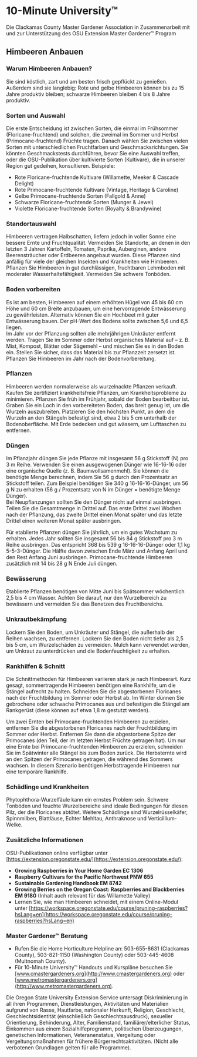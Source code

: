 # 10-Minute University™  
Die Clackamas County Master Gardener Association in Zusammenarbeit mit und zur Unterstützung des OSU Extension Master Gardener™ Program  

## Himbeeren Anbauen  

### Warum Himbeeren Anbauen?  
Sie sind köstlich, zart und am besten frisch gepflückt zu genießen. Außerdem sind sie langlebig: Rote und gelbe Himbeeren können bis zu 15 Jahre produktiv bleiben; schwarze Himbeeren bleiben 4 bis 8 Jahre produktiv.  

### Sorten und Auswahl  
Die erste Entscheidung ist zwischen Sorten, die einmal im Frühsommer (Floricane-fruchtend) und solchen, die zweimal im Sommer und Herbst (Primocane-fruchtend) Früchte tragen. Danach wählen Sie zwischen vielen Sorten mit unterschiedlichen Fruchtfarben und Geschmacksrichtungen. Sie könnten Geschmackstests durchführen, bevor Sie eine Auswahl treffen, oder die OSU-Publikation über kultivierte Sorten (Kultivare), die in unserer Region gut gedeihen, konsultieren. Beispiele:  
- Rote Floricane-fruchtende Kultivare (Willamette, Meeker & Cascade Delight)  
- Rote Primocane-fruchtende Kultivare (Vintage, Heritage & Caroline)  
- Gelbe Primocane-fruchtende Sorten (Fallgold & Anne)  
- Schwarze Floricane-fruchtende Sorten (Munger & Jewel)  
- Violette Floricane-fruchtende Sorten (Royalty & Brandywine)  

### Standortauswahl  
Himbeeren vertragen Halbschatten, liefern jedoch in voller Sonne eine bessere Ernte und Fruchtqualität. Vermeiden Sie Standorte, an denen in den letzten 3 Jahren Kartoffeln, Tomaten, Paprika, Auberginen, andere Beerensträucher oder Erdbeeren angebaut wurden. Diese Pflanzen sind anfällig für viele der gleichen Insekten und Krankheiten wie Himbeeren. Pflanzen Sie Himbeeren in gut durchlässigen, fruchtbaren Lehmboden mit moderater Wasserhaltefähigkeit. Vermeiden Sie schwere Tonböden.  

### Boden vorbereiten  
Es ist am besten, Himbeeren auf einem erhöhten Hügel von 45 bis 60 cm Höhe und 60 cm Breite anzubauen, um eine hervorragende Entwässerung zu gewährleisten. Alternativ können Sie ein Hochbeet mit guter Entwässerung bauen. Der pH-Wert des Bodens sollte zwischen 5,6 und 6,5 liegen.  
Im Jahr vor der Pflanzung sollten alle mehrjährigen Unkräuter entfernt werden. Tragen Sie im Sommer oder Herbst organisches Material auf – z. B. Mist, Kompost, Blätter oder Sägemehl – und mischen Sie es in den Boden ein. Stellen Sie sicher, dass das Material bis zur Pflanzzeit zersetzt ist. Pflanzen Sie Himbeeren im Jahr nach der Bodenvorbereitung.  

### Pflanzen  
Himbeeren werden normalerweise als wurzelnackte Pflanzen verkauft. Kaufen Sie zertifiziert krankheitsfreie Pflanzen, um Krankheitsprobleme zu minimieren. Pflanzen Sie früh im Frühjahr, sobald der Boden bearbeitbar ist. Graben Sie ein Loch in den vorbereiteten Boden, das breit genug ist, um die Wurzeln auszubreiten. Platzieren Sie den höchsten Punkt, an dem die Wurzeln an den Stängeln befestigt sind, etwa 2 bis 5 cm unterhalb der Bodenoberfläche. Mit Erde bedecken und gut wässern, um Lufttaschen zu entfernen.  

### Düngen  
Im Pflanzjahr düngen Sie jede Pflanze mit insgesamt 56 g Stickstoff (N) pro 3 m Reihe. Verwenden Sie einen ausgewogenen Dünger wie 16-16-16 oder eine organische Quelle (z. B. Baumwollsamenmehl). Sie können die benötigte Menge berechnen, indem Sie 56 g durch den Prozentsatz an Stickstoff teilen. Zum Beispiel benötigen Sie 340 g 16-16-16-Dünger, um 56 g N zu erhalten (56 g / Prozentsatz von N im Dünger = benötigte Menge Dünger).  
Bei Neupflanzungen sollten Sie den Dünger nicht auf einmal ausbringen. Teilen Sie die Gesamtmenge in Drittel auf. Das erste Drittel zwei Wochen nach der Pflanzung, das zweite Drittel einen Monat später und das letzte Drittel einen weiteren Monat später ausbringen.  

Für etablierte Pflanzen düngen Sie jährlich, um ein gutes Wachstum zu erhalten. Jedes Jahr sollten Sie insgesamt 56 bis 84 g Stickstoff pro 3 m Reihe ausbringen. Das entspricht 368 bis 539 g 16-16-16-Dünger oder 1,1 kg 5-5-3-Dünger. Die Hälfte davon zwischen Ende März und Anfang April und den Rest Anfang Juni ausbringen. Primocane-fruchtende Himbeeren zusätzlich mit 14 bis 28 g N Ende Juli düngen.  

### Bewässerung  
Etablierte Pflanzen benötigen von Mitte Juni bis Spätsommer wöchentlich 2,5 bis 4 cm Wasser. Achten Sie darauf, nur den Wurzelbereich zu bewässern und vermeiden Sie das Benetzen des Fruchtbereichs.  

### Unkrautbekämpfung  
Lockern Sie den Boden, um Unkräuter und Stängel, die außerhalb der Reihen wachsen, zu entfernen. Lockern Sie den Boden nicht tiefer als 2,5 bis 5 cm, um Wurzelschäden zu vermeiden. Mulch kann verwendet werden, um Unkraut zu unterdrücken und die Bodenfeuchtigkeit zu erhalten.  

### Rankhilfen & Schnitt  
Die Schnittmethoden für Himbeeren variieren stark je nach Himbeerart. Kurz gesagt, sommertragende Himbeeren benötigen eine Rankhilfe, um die Stängel aufrecht zu halten. Schneiden Sie die abgestorbenen Floricanes nach der Fruchtbildung im Sommer oder Herbst ab. Im Winter dünnen Sie gebrochene oder schwache Primocanes aus und befestigen die Stängel am Rankgerüst (diese können auf etwa 1,8 m gestutzt werden).  

Um zwei Ernten bei Primocane-fruchtenden Himbeeren zu erzielen, entfernen Sie die abgestorbenen Floricanes nach der Fruchtbildung im Sommer oder Herbst. Entfernen Sie dann die abgestorbene Spitze der Primocanes (den Teil, der im letzten Herbst Früchte getragen hat). Um nur eine Ernte bei Primocane-fruchtenden Himbeeren zu erzielen, schneiden Sie im Spätwinter alle Stängel bis zum Boden zurück. Die Herbsternte wird an den Spitzen der Primocanes getragen, die während des Sommers wachsen. In diesem Szenario benötigen Herbsttragende Himbeeren nur eine temporäre Rankhilfe.  

### Schädlinge und Krankheiten  
Phytophthora-Wurzelfäule kann ein ernstes Problem sein. Schwere Tonböden und feuchte Wurzelbereiche sind ideale Bedingungen für diesen Pilz, der die Floricanes abtötet. Weitere Schädlinge sind Wurzelrüsselkäfer, Spinnmilben, Blattläuse, Echter Mehltau, Anthraknose und Verticillium-Welke.  

### Zusätzliche Informationen  
OSU-Publikationen online verfügbar unter [https://extension.oregonstate.edu/](https://extension.oregonstate.edu/):  
- **Growing Raspberries in Your Home Garden EC 1306**  
- **Raspberry Cultivars for the Pacific Northwest PNW 655**  
- **Sustainable Gardening Handbook EM 8742**  
- **Growing Berries on the Oregon Coast: Raspberries and Blackberries EM 9180** (Inhalt auch relevant für das Willamette Valley)  
- Lernen Sie, wie man Himbeeren schneidet, mit einem Online-Modul unter [https://workspace.oregonstate.edu/course/pruning-raspberries?hsLang=en](https://workspace.oregonstate.edu/course/pruning-raspberries?hsLang=en)  

### Master Gardener™ Beratung  
- Rufen Sie die Home Horticulture Helpline an: 503-655-8631 (Clackamas County), 503-821-1150 (Washington County) oder 503-445-4608 (Multnomah County).  
- Für 10-Minute University™ Handouts und Kurspläne besuchen Sie [www.cmastergardeners.org](http://www.cmastergardeners.org) oder [www.metromastergardeners.org](http://www.metromastergardeners.org).  

Die Oregon State University Extension Service untersagt Diskriminierung in all ihren Programmen, Dienstleistungen, Aktivitäten und Materialien aufgrund von Rasse, Hautfarbe, nationaler Herkunft, Religion, Geschlecht, Geschlechtsidentität (einschließlich Geschlechtsausdruck), sexueller Orientierung, Behinderung, Alter, Familienstand, familiärer/elterlicher Status, Einkommen aus einem Sozialhilfeprogramm, politischen Überzeugungen, genetischen Informationen, Veteranenstatus, Vergeltung oder Vergeltungsmaßnahmen für frühere Bürgerrechtsaktivitäten. (Nicht alle verbotenen Grundlagen gelten für alle Programme).